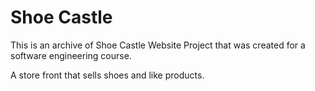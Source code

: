 # Shoe Castle

This is an archive of Shoe Castle Website Project that was created for a software engineering course.

A store front that sells shoes and like products.
